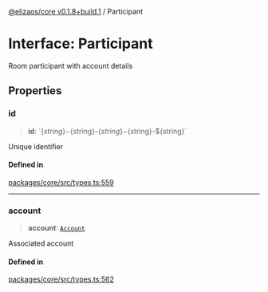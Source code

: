 [@elizaos/core v0.1.8+build.1](../index.md) / Participant

# Interface: Participant

Room participant with account details

## Properties

### id

> **id**: \`$\{string\}-$\{string\}-$\{string\}-$\{string\}-$\{string\}\`

Unique identifier

#### Defined in

[packages/core/src/types.ts:559](https://github.com/JoeyKhd/eliza/blob/main/packages/core/src/types.ts#L559)

***

### account

> **account**: [`Account`](Account.md)

Associated account

#### Defined in

[packages/core/src/types.ts:562](https://github.com/JoeyKhd/eliza/blob/main/packages/core/src/types.ts#L562)
